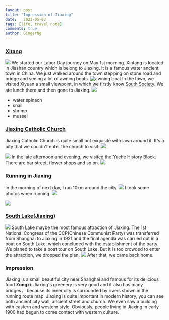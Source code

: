 ```yaml
---
layout: post
title: "Impression of Jiaxing"
date:   2023-05-03
tags: [life, travel note]
comments: true
author: GingerNg
---
```


### [Xitang](https://en.wikipedia.org/wiki/Xitang)
![](https://s2.loli.net/2023/05/02/htFewEzur1GBVAO.png)
We started our Labor Day journey on May 1st morning. Xintang is located in Jiashan country which is belong to Jiaxing. It is a famous water ancient town in China. We just walked around the town stepping on stone road and bridge and seeing a lot of awning boats.
![awning boat](https://s2.loli.net/2023/05/02/C3WLiaex6lApDVO.png)
In the town, we visited Xiyuan a small viewpoint, in which we firstly know [South Society](https://en.wikipedia.org/wiki/South_Society). We ate lunch there and then gone to Jiaxing.
![](https://s2.loli.net/2023/05/02/gHG5tLcluSv2OD3.png)
- water spinach
- snail
- shrimp
- mussel

### [Jiaxing Catholic Church](https://en.wikipedia.org/wiki/Jiaxing_Catholic_Church)
Jiaxing Catholic Church is quite small but exquisite with lawn around it. It's a pity that we couldn't enter the church to visit.
![](https://s2.loli.net/2023/05/02/uCaZQxosrw1IO45.png)

![](https://s2.loli.net/2023/05/02/owruSYnNfmVEetI.png)
In the late afternoon and evening, we visited the Yuehe History Block. There are bar street, flower shops and so on.
![](https://s2.loli.net/2023/05/02/sfRw4z6Yiu3kxlH.png)

### Running in Jiaxing
In the morning of next day, I ran 10km around the city.
![](https://s2.loli.net/2023/05/02/JrD6uTxB2ONd4Gh.png)
I took some photos when running.
![](https://s2.loli.net/2023/05/02/T7ogXkND6h4tAEa.png)

![](https://s2.loli.net/2023/05/02/GplOLmFU1rozMiq.png)


### [South Lake(Jiaxing)](https://en.wikipedia.org/wiki/South_Lake_(Jiaxing))
![](https://s2.loli.net/2023/05/02/fsKVODS1k6ithuU.png)
South Lake maybe the most famous attraction of Jiaxing. The 1st National Congress of the CCP(Chinese Communist Party) was transferred from Shanghai to Jiaxing in 1921 and the final agenda was carried out in a boat on South Lake, which concluded with the establishment of the party.
We planed to take a boat tour on South Lake. But it is too crowded to enter the attraction, we dropped the plan.
![](https://s2.loli.net/2023/05/02/e5lanhKXtWuGpEL.png)
After that, we came back home.
### Impression
Jiaxing is a small beautiful city near Shanghai and famous for its delicious food **Zongzi**. Jiaxing's greenery is very good and it also has many bridges， because its inner city is surrounded by rivers shown in the running route map.
Jiaxing is quite important in modern history, you can see both ancient city wall, ancient street and church. We even saw a building with eastern and western style. Obviously, people living in Jiaxing in early 1900 had begun to come contact with western culture.